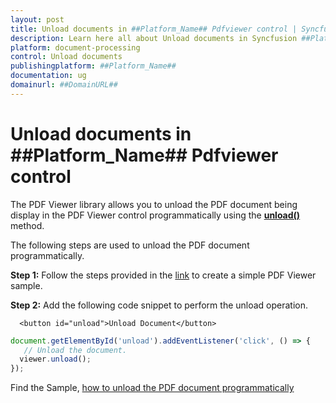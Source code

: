 ```yaml
---
layout: post
title: Unload documents in ##Platform_Name## Pdfviewer control | Syncfusion
description: Learn here all about Unload documents in Syncfusion ##Platform_Name## Pdfviewer control of Syncfusion Essential JS 2 and more.
platform: document-processing
control: Unload documents
publishingplatform: ##Platform_Name##
documentation: ug
domainurl: ##DomainURL##
---
```


# Unload documents in ##Platform_Name## Pdfviewer control

The PDF Viewer library allows you to unload the PDF document being display in the PDF Viewer control programmatically using the [**unload()**](https://ej2.syncfusion.com/javascript/documentation/api/pdfviewer/#unload) method.

The following steps are used to unload the PDF document programmatically.

**Step 1:** Follow the steps provided in the [link](https://ej2.syncfusion.com/javascript/documentation/pdfviewer/getting-started/) to create a simple PDF Viewer sample.

**Step 2:** Add the following code snippet to perform the unload operation.

```
  <button id="unload">Unload Document</button>
```

```ts
document.getElementById('unload').addEventListener('click', () => {
   // Unload the document.
  viewer.unload();
});
```

Find the Sample, [how to unload the PDF document programmatically](https://stackblitz.com/edit/vkr6f1?file=index.js)